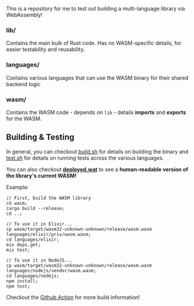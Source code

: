 This is a repository for me to test out building a multi-language library via WebAssembly!

### lib/
Contains the main bulk of Rust code. Has no WASM-specific details, for easier testability and reusability.

### languages/
Contains various languages that can use the WASM binary for their shared backend logic

### wasm/
Contains the WASM code - depends on `lib` - details **imports** and **exports** for the WASM.

## Building & Testing
In general, you can checkout [build.sh](./build.sh) for details on building the binary and [test.sh](./test.sh) for details on running tests across the various languages.

You can also checkout **[deployed.wat](./deployed.wat)** to see a **human-readable version of the library's current WASM!**

Example:
```
// First, build the WASM library
cd wasm;
cargo build --release;
cd ..;

// To use it in Elixir...
cp wasm/target/wasm32-unknown-unknown/release/wasm.wasm languages/elixir/priv/wasm.wasm;
cd languages/elixir;
mix deps.get;
mix test;

// To use it in NodeJS...
cp wasm/target/wasm32-unknown-unknown/release/wasm.wasm languages/nodejs/vendor/wasm.wasm;
cd languages/nodejs;
npm install;
npm test;
```

Checkout the [Github Action](./.github/workflows/test.yml) for more build information!